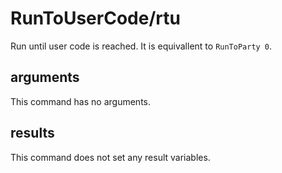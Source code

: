 # RunToUserCode/rtu

Run until user code is reached. It is equivallent to `RunToParty 0`.

## arguments
This command has no arguments.

## results
This command does not set any result variables.
